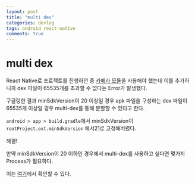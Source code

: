 ```yaml
---
layout: post
title: "multi dex"
categories: devlog
tags: android react-native
comments: true
---
```


# multi dex

React Native로 프로젝트를 진행하던 중 [카메라 모듈](https://github.com/react-native-community/react-native-camera)을 사용해야 했는데 이를 추가하니까 dex 파일이 65535개를 초과할 수 없다는 Error가 발생했다.

구글링한 결과 minSdkVersion이 20 이상일 경우 apk 파일을 구성하는 dex 파일이 65535개 이상일 경우 multi-dex를 통해 분할할 수 있다고 한다.

`android > app > build.gradle`에서 minSdkVersion이 `rootProject.ext.minSdkVersion` 에서21로 고정해버렸다.

해결!



만약 minSdkVersion이 20 이하인 경우에서 multi-dex를 사용하고 싶다면 몇가지 Process가 필요하다.

이는 [여기](https://ko.lmgtfy.com/?q=multidex)에서 확인할 수 있다.